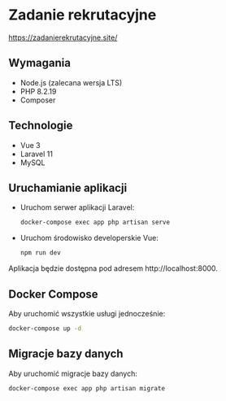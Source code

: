 # Zadanie rekrutacyjne 
https://zadanierekrutacyjne.site/

## Wymagania

- Node.js (zalecana wersja LTS)
- PHP 8.2.19
- Composer

## Technologie

- Vue 3
- Laravel 11
- MySQL



## Uruchamianie aplikacji

- Uruchom serwer aplikacji Laravel:
   ```bash
   docker-compose exec app php artisan serve
   ```

- Uruchom środowisko developerskie Vue:
   ```bash
   npm run dev
   ```

Aplikacja będzie dostępna pod adresem http://localhost:8000.

## Docker Compose

Aby uruchomić wszystkie usługi jednocześnie:
```bash
docker-compose up -d
```

## Migracje bazy danych

Aby uruchomić migracje bazy danych:
```bash
docker-compose exec app php artisan migrate
```



